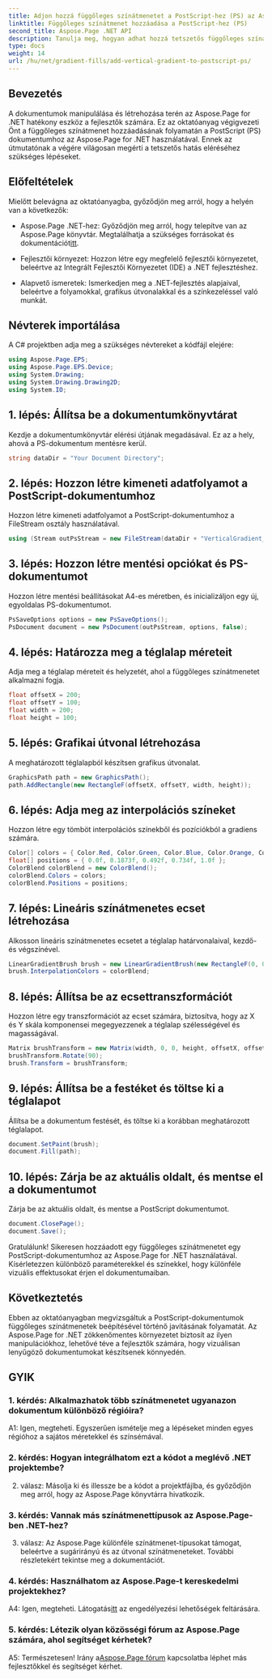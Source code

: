 ```yaml
---
title: Adjon hozzá függőleges színátmenetet a PostScript-hez (PS) az Aspose.Page segítségével
linktitle: Függőleges színátmenet hozzáadása a PostScript-hez (PS)
second_title: Aspose.Page .NET API
description: Tanulja meg, hogyan adhat hozzá tetszetős függőleges színátmeneteket a PostScript (PS) dokumentumokhoz .NET-ben az Aspose.Page használatával. Ezzel a lépésről-lépésre szóló útmutatóval javíthatja dokumentumkészítését.
type: docs
weight: 14
url: /hu/net/gradient-fills/add-vertical-gradient-to-postscript-ps/
---
```

## Bevezetés

A dokumentumok manipulálása és létrehozása terén az Aspose.Page for .NET hatékony eszköz a fejlesztők számára. Ez az oktatóanyag végigvezeti Önt a függőleges színátmenet hozzáadásának folyamatán a PostScript (PS) dokumentumhoz az Aspose.Page for .NET használatával. Ennek az útmutatónak a végére világosan megérti a tetszetős hatás eléréséhez szükséges lépéseket.

## Előfeltételek

Mielőtt belevágna az oktatóanyagba, győződjön meg arról, hogy a helyén van a következők:

-  Aspose.Page .NET-hez: Győződjön meg arról, hogy telepítve van az Aspose.Page könyvtár. Megtalálhatja a szükséges forrásokat és dokumentációt[itt](https://reference.aspose.com/page/net/).

- Fejlesztői környezet: Hozzon létre egy megfelelő fejlesztői környezetet, beleértve az Integrált Fejlesztői Környezetet (IDE) a .NET fejlesztéshez.

- Alapvető ismeretek: Ismerkedjen meg a .NET-fejlesztés alapjaival, beleértve a folyamokkal, grafikus útvonalakkal és a színkezeléssel való munkát.

## Névterek importálása

A C# projektben adja meg a szükséges névtereket a kódfájl elejére:

```csharp
using Aspose.Page.EPS;
using Aspose.Page.EPS.Device;
using System.Drawing;
using System.Drawing.Drawing2D;
using System.IO;
```

## 1. lépés: Állítsa be a dokumentumkönyvtárat

Kezdje a dokumentumkönyvtár elérési útjának megadásával. Ez az a hely, ahová a PS-dokumentum mentésre kerül.

```csharp
string dataDir = "Your Document Directory";
```

## 2. lépés: Hozzon létre kimeneti adatfolyamot a PostScript-dokumentumhoz

Hozzon létre kimeneti adatfolyamot a PostScript-dokumentumhoz a FileStream osztály használatával.

```csharp
using (Stream outPsStream = new FileStream(dataDir + "VerticalGradient_outPS.ps", FileMode.Create))
```

## 3. lépés: Hozzon létre mentési opciókat és PS-dokumentumot

Hozzon létre mentési beállításokat A4-es méretben, és inicializáljon egy új, egyoldalas PS-dokumentumot.

```csharp
PsSaveOptions options = new PsSaveOptions();
PsDocument document = new PsDocument(outPsStream, options, false);
```

## 4. lépés: Határozza meg a téglalap méreteit

Adja meg a téglalap méreteit és helyzetét, ahol a függőleges színátmenetet alkalmazni fogja.

```csharp
float offsetX = 200;
float offsetY = 100;
float width = 200;
float height = 100;
```

## 5. lépés: Grafikai útvonal létrehozása

A meghatározott téglalapból készítsen grafikus útvonalat.

```csharp
GraphicsPath path = new GraphicsPath();
path.AddRectangle(new RectangleF(offsetX, offsetY, width, height));
```

## 6. lépés: Adja meg az interpolációs színeket

Hozzon létre egy tömböt interpolációs színekből és pozíciókból a gradiens számára.

```csharp
Color[] colors = { Color.Red, Color.Green, Color.Blue, Color.Orange, Color.DarkOliveGreen };
float[] positions = { 0.0f, 0.1873f, 0.492f, 0.734f, 1.0f };
ColorBlend colorBlend = new ColorBlend();
colorBlend.Colors = colors;
colorBlend.Positions = positions;
```

## 7. lépés: Lineáris színátmenetes ecset létrehozása

Alkosson lineáris színátmenetes ecsetet a téglalap határvonalaival, kezdő- és végszínével.

```csharp
LinearGradientBrush brush = new LinearGradientBrush(new RectangleF(0, 0, width, height), Color.Beige, Color.DodgerBlue, 0f);
brush.InterpolationColors = colorBlend;
```

## 8. lépés: Állítsa be az ecsettranszformációt

Hozzon létre egy transzformációt az ecset számára, biztosítva, hogy az X és Y skála komponensei megegyezzenek a téglalap szélességével és magasságával.

```csharp
Matrix brushTransform = new Matrix(width, 0, 0, height, offsetX, offsetY);
brushTransform.Rotate(90);
brush.Transform = brushTransform;
```

## 9. lépés: Állítsa be a festéket és töltse ki a téglalapot

Állítsa be a dokumentum festését, és töltse ki a korábban meghatározott téglalapot.

```csharp
document.SetPaint(brush);
document.Fill(path);
```

## 10. lépés: Zárja be az aktuális oldalt, és mentse el a dokumentumot

Zárja be az aktuális oldalt, és mentse a PostScript dokumentumot.

```csharp
document.ClosePage();
document.Save();
```

Gratulálunk! Sikeresen hozzáadott egy függőleges színátmenetet egy PostScript-dokumentumhoz az Aspose.Page for .NET használatával. Kísérletezzen különböző paraméterekkel és színekkel, hogy különféle vizuális effektusokat érjen el dokumentumaiban.

## Következtetés

Ebben az oktatóanyagban megvizsgáltuk a PostScript-dokumentumok függőleges színátmenetek beépítésével történő javításának folyamatát. Az Aspose.Page for .NET zökkenőmentes környezetet biztosít az ilyen manipulációkhoz, lehetővé téve a fejlesztők számára, hogy vizuálisan lenyűgöző dokumentumokat készítsenek könnyedén.

## GYIK

### 1. kérdés: Alkalmazhatok több színátmenetet ugyanazon dokumentum különböző régióira?

A1: Igen, megteheti. Egyszerűen ismételje meg a lépéseket minden egyes régióhoz a sajátos méretekkel és színsémával.

### 2. kérdés: Hogyan integrálhatom ezt a kódot a meglévő .NET projektembe?

2. válasz: Másolja ki és illessze be a kódot a projektfájlba, és győződjön meg arról, hogy az Aspose.Page könyvtárra hivatkozik.

### 3. kérdés: Vannak más színátmenettípusok az Aspose.Page-ben .NET-hez?

3. válasz: Az Aspose.Page különféle színátmenet-típusokat támogat, beleértve a sugárirányú és az útvonal színátmeneteket. További részletekért tekintse meg a dokumentációt.

### 4. kérdés: Használhatom az Aspose.Page-t kereskedelmi projektekhez?

 A4: Igen, megteheti. Látogatás[itt](https://purchase.aspose.com/buy) az engedélyezési lehetőségek feltárására.

### 5. kérdés: Létezik olyan közösségi fórum az Aspose.Page számára, ahol segítséget kérhetek?

 A5: Természetesen! Irány a[Aspose.Page fórum](https://forum.aspose.com/c/page/39) kapcsolatba léphet más fejlesztőkkel és segítséget kérhet.